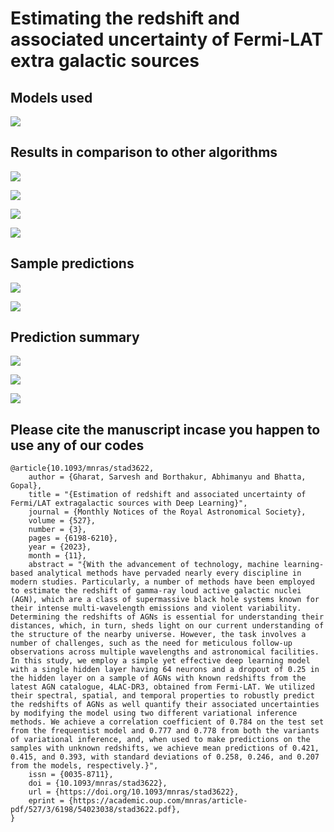
# Estimating the redshift and associated uncertainty of Fermi-LAT extra galactic sources


## Models used

![](./pics/models_used.png)


## Results in comparison to other algorithms


![](./pics/results_table_final.png)



![](./pics/scatter_plot_1.png)



![](./pics/scatter_plot_2.png)



![](./pics/scatter_plot_3.png)


## Sample predictions


![](./pics/sample_prectictions_table.png)


![](./pics/sample_predictions_figure.png)


## Prediction summary


![](./pics/prediction_stats_table.png)


![](./pics/prediction_stats_figure_1.png)


![](./pics/prediction_stats_figure_2.png)

## Please cite the manuscript incase you happen to use any of our codes

```
@article{10.1093/mnras/stad3622,
    author = {Gharat, Sarvesh and Borthakur, Abhimanyu and Bhatta, Gopal},
    title = "{Estimation of redshift and associated uncertainty of Fermi/LAT extragalactic sources with Deep Learning}",
    journal = {Monthly Notices of the Royal Astronomical Society},
    volume = {527},
    number = {3},
    pages = {6198-6210},
    year = {2023},
    month = {11},
    abstract = "{With the advancement of technology, machine learning-based analytical methods have pervaded nearly every discipline in modern studies. Particularly, a number of methods have been employed to estimate the redshift of gamma-ray loud active galactic nuclei (AGN), which are a class of supermassive black hole systems known for their intense multi-wavelength emissions and violent variability. Determining the redshifts of AGNs is essential for understanding their distances, which, in turn, sheds light on our current understanding of the structure of the nearby universe. However, the task involves a number of challenges, such as the need for meticulous follow-up observations across multiple wavelengths and astronomical facilities. In this study, we employ a simple yet effective deep learning model with a single hidden layer having 64 neurons and a dropout of 0.25 in the hidden layer on a sample of AGNs with known redshifts from the latest AGN catalogue, 4LAC-DR3, obtained from Fermi-LAT. We utilized their spectral, spatial, and temporal properties to robustly predict the redshifts of AGNs as well quantify their associated uncertainties by modifying the model using two different variational inference methods. We achieve a correlation coefficient of 0.784 on the test set from the frequentist model and 0.777 and 0.778 from both the variants of variational inference, and, when used to make predictions on the samples with unknown redshifts, we achieve mean predictions of 0.421, 0.415, and 0.393, with standard deviations of 0.258, 0.246, and 0.207 from the models, respectively.}",
    issn = {0035-8711},
    doi = {10.1093/mnras/stad3622},
    url = {https://doi.org/10.1093/mnras/stad3622},
    eprint = {https://academic.oup.com/mnras/article-pdf/527/3/6198/54023038/stad3622.pdf},
}

```
